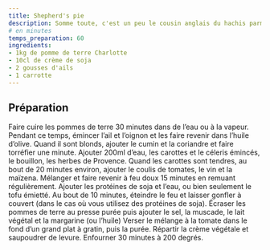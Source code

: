 ```yaml
---
title: Shepherd's pie
description: Somme toute, c'est un peu le cousin anglais du hachis parmentier. Cela dit, les différences sont nombreuses malgré les apparences. A titre personnel, je préfère d'ailleurs cette version au caractère un peu plus marqué.
# en minutes
temps_preparation: 60
ingredients:
- 1kg de pomme de terre Charlotte
- 10cl de crème de soja
- 2 gousses d'ails
- 1 carrotte
---
```


## Préparation

Faire cuire les pommes de terre 30 minutes dans de l’eau ou à la vapeur.
Pendant ce temps, émincer l’ail et l’oignon et les faire revenir dans l’huile d’olive. Quand il sont blonds, ajouter le cumin et la coriandre et faire torréfier une minute.
Ajouter 200ml d’eau, les carottes et le céleris émincés, le bouillon, les herbes de Provence.
Quand les carottes sont tendres, au bout de 20 minutes environ, ajouter le coulis de tomates, le vin et la maïzena. Mélanger et faire revenir à feu doux 15 minutes en remuant régulièrement.
Ajouter les protéines de soja et l’eau, ou bien seulement le tofu émietté. Au bout de 10 minutes, éteindre le feu et laisser gonfler à couvert (dans le cas où vous utilisez des protéines de soja).
Écraser les pommes de terre au presse purée puis ajouter le sel, la muscade, le lait végétal et la margarine (ou l’huile)
Verser le mélange à la tomate dans le fond d’un grand plat à gratin, puis la purée.
Répartir la crème végétale et saupoudrer de levure.
Enfourner 30 minutes à 200 degrés.